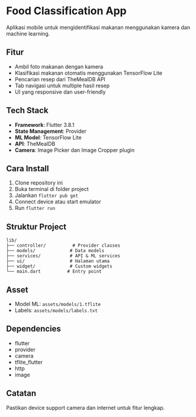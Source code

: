 # Food Classification App

Aplikasi mobile untuk mengidentifikasi makanan menggunakan kamera dan machine learning.

## Fitur

- Ambil foto makanan dengan kamera
- Klasifikasi makanan otomatis menggunakan TensorFlow Lite
- Pencarian resep dari TheMealDB API
- Tab navigasi untuk multiple hasil resep
- UI yang responsive dan user-friendly

## Tech Stack

- **Framework**: Flutter 3.8.1
- **State Management**: Provider
- **ML Model**: TensorFlow Lite
- **API**: TheMealDB
- **Camera**: Image Picker dan Image Cropper plugin

## Cara Install

1. Clone repository ini
2. Buka terminal di folder project
3. Jalankan `flutter pub get`
4. Connect device atau start emulator
5. Run `flutter run`

## Struktur Project

```
lib/
├── controller/          # Provider classes
├── models/             # Data models
├── services/           # API & ML services
├── ui/                 # Halaman utama
├── widget/             # Custom widgets
└── main.dart          # Entry point
```

## Asset

- Model ML: `assets/models/1.tflite`
- Labels: `assets/models/labels.txt`

## Dependencies

- flutter
- provider
- camera
- tflite_flutter
- http
- image

## Catatan

Pastikan device support camera dan internet untuk fitur lengkap.
